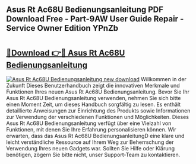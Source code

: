 ## Asus Rt Ac68U Bedienungsanleitung PDF Download Free - Part-9AW User Guide Repair - Service Owner Edition YPnZb

# <h2><a href="http://df5h4lo.blite.top/?on=Asus+Rt+Ac68U+Bedienungsanleitung">🔗Download 👉🔴 Asus Rt Ac68U Bedienungsanleitung</a></h2>

[![Asus Rt Ac68U Bedienungsanleitung new download](https://i.imgur.com/lujVjoI.png)](http://df5h4lo.blite.top/?on=Asus+Rt+Ac68U+Bedienungsanleitung)
Willkommen in der Zukunft Dieses Benutzerhandbuch zeigt die innovativen Merkmale und Funktionen Ihres neuen Asus Rt Ac68U Bedienungsanleitung. Bevor Sie Ihr Asus Rt Ac68U Bedienungsanleitung verwenden, nehmen Sie sich bitte einen Moment Zeit, um dieses Handbuch sorgfältig zu lesen. Es enthält detaillierte Anweisungen zur Einrichtung des Produkts sowie Informationen zur Verwendung der verschiedenen Funktionen und Möglichkeiten. Dieses Asus Rt Ac68U Bedienungsanleitung verfügt über eine Vielzahl von Funktionen, mit denen Sie Ihre Erfahrung personalisieren können. Wir erwarten, dass das Asus Rt Ac68U BedienungsanleitungD eine klare und leicht verständliche Ressource auf Ihrem Weg zur Beherrschung der Verwendung Ihres neuen Gadgets war. Sollten Sie Hilfe oder Klärung benötigen, zögern Sie bitte nicht, unser Support-Team zu kontaktieren.
